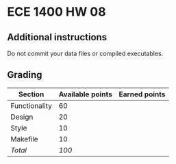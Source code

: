 # ECE 1400 HW 08

## Additional instructions

Do not commit your data files or compiled executables.  

## Grading

| Section  | Available points  | Earned points  | 
|---|---|---|
|  Functionality | 60 |   |
|  Design | 20 |   |
|  Style | 10 |   |
|  Makefile | 10 |   |
| *Total*  | *100* |   |

